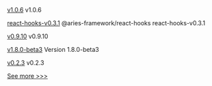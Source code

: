 
[v1.0.6](https://github.com/hyperledger/indy-shared-gha/releases/tag/v1.0.6) v1.0.6

[react-hooks-v0.3.1](https://github.com/hyperledger/aries-framework-javascript-ext/releases/tag/react-hooks-v0.3.1) @aries-framework/react-hooks react-hooks-v0.3.1

[v0.9.10](https://github.com/hyperledger/firefly-transaction-manager/releases/tag/v0.9.10) v0.9.10

[v1.8.0-beta3](https://github.com/hyperledger-labs/hlf-operator/releases/tag/v1.8.0-beta3) Version 1.8.0-beta3

[v0.2.3](https://github.com/hyperledger/aries-framework-javascript/releases/tag/v0.2.3) v0.2.3


[See more >>>](https://start-here.hyperledger.org/releases)
